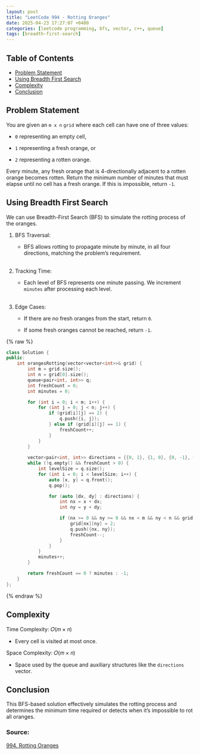 ```yaml
---
layout: post
title: "LeetCode 994 - Rotting Oranges"
date: 2025-04-23 17:27:07 +0400
categories: [leetcode programming, bfs, vector, c++, queue]
tags: [breadth-first-search]
---
```

## Table of Contents
- [Problem Statement](#problem-statement)
- [Using Breadth First Search](#using-breadth-first-search)
- [Complexity](#complexity)
- [Conclusion](#conclusion)


## Problem Statement
You are given an `m x n` `grid` where each cell can have one of three values:

- `0` representing an empty cell,

- `1` representing a fresh orange, or

- `2` representing a rotten orange.

Every minute, any fresh orange that is 4-directionally adjacent to a rotten orange becomes rotten.
Return the minimum number of minutes that must elapse until no cell has a fresh orange. If this is impossible, return `-1`.

## Using Breadth First Search

We can use Breadth-First Search (BFS) to simulate the rotting process of the oranges.

1. BFS Traversal:

    - BFS allows rotting to propagate minute by minute, in all four directions, matching the problem’s requirement.
<br><br>
2. Tracking Time:

    - Each level of BFS represents one minute passing. We increment `minutes` after processing each level.
<br><br>
3. Edge Cases:

    - If there are no fresh oranges from the start, return `0`.

    - If some fresh oranges cannot be reached, return `-1`.

{% raw %}
```cpp
class Solution {
public:
    int orangesRotting(vector<vector<int>>& grid) {
        int m = grid.size();
        int n = grid[0].size();
        queue<pair<int, int>> q;
        int freshCount = 0;
        int minutes = 0;

        for (int i = 0; i < m; i++) {
            for (int j = 0; j < n; j++) {
                if (grid[i][j] == 2) {
                    q.push({i, j}); 
                } else if (grid[i][j] == 1) {
                    freshCount++;
                }
            }
        }
            
        vector<pair<int, int>> directions = {{0, 1}, {1, 0}, {0, -1}, {-1, 0}};
        while (!q.empty() && freshCount > 0) {
            int levelSize = q.size();
            for (int i = 0; i < levelSize; i++) {
                auto [x, y] = q.front();
                q.pop();

                for (auto [dx, dy] : directions) {
                    int nx = x + dx;
                    int ny = y + dy;

                    if (nx >= 0 && ny >= 0 && nx < m && ny < n && grid[nx][ny] == 1) {
                        grid[nx][ny] = 2;
                        q.push({nx, ny});
                        freshCount--;
                    }
                }
            }
            minutes++;
        }

        return freshCount == 0 ? minutes : -1;
    }
};
```
{% endraw %}

## Complexity
Time Complexity: 𝑂(𝑚 × 𝑛)
- Every cell is visited at most once.

Space Complexity: 𝑂(𝑚 × 𝑛)
- Space used by the queue and auxiliary structures like the `directions` vector.

## Conclusion
This BFS-based solution effectively simulates the rotting process and determines the minimum time required or detects when it’s impossible to rot all oranges.
### Source:
[994. Rotting Oranges](https://leetcode.com/problems/rotting-oranges/description/)
